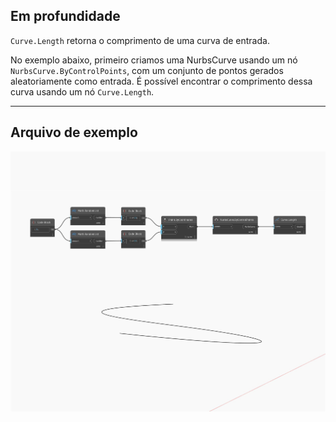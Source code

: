 ## Em profundidade
`Curve.Length` retorna o comprimento de uma curva de entrada.

No exemplo abaixo, primeiro criamos uma NurbsCurve usando um nó `NurbsCurve.ByControlPoints`, com um conjunto de pontos gerados aleatoriamente como entrada. É possível encontrar o comprimento dessa curva usando um nó `Curve.Length`.

___
## Arquivo de exemplo

![Length](./Autodesk.DesignScript.Geometry.Curve.Length_img.jpg)

